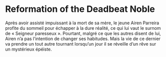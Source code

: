 # Reformation of the Deadbeat Noble
Après avoir assisté impuissant à la mort de sa mère, le jeune Airen Parreira profite du sommeil pour échapper à la dure réalité, ce qui lui vaut le surnom de « Seigneur paresseux ». Pourtant, malgré ce que les autres disent de lui, Airen n’a pas l’intention de changer ses habitudes. Mais la vie de ce dernier va prendre un tout autre tournant lorsqu’un jour il se réveille d’un rêve sur un mystérieux épéiste.